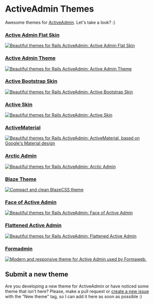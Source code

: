 # ActiveAdmin Themes
Awesome themes for [ActiveAdmin](www.activeadmin.info). Let's take a look? :)

### [Active Admin Flat Skin](https://github.com/ayann/active_admin_flat_skin)
[![Beautiful themes for Rails ActiveAdmin: Active Admin Flat Skin](img/active_admin_flat_skin.jpg)](https://github.com/ayann/active_admin_flat_skin)

### [Active Admin Theme](https://github.com/activeadmin-plugins/active_admin_theme)
[![Beautiful themes for Rails ActiveAdmin: Active Admin Theme](img/active_admin_theme.png)](https://github.com/activeadmin-plugins/active_admin_theme)

### [Active Bootstrap Skin](https://github.com/vinhnglx/active_bootstrap_skin)
[![Beautiful themes for Rails ActiveAdmin: Active Bootstrap Skin](img/active_bootstrap_skin.png)](https://github.com/vinhnglx/active_bootstrap_skin)

### [Active Skin](https://github.com/rstgroup/active_skin)
[![Beautiful themes for Rails ActiveAdmin: Active Skin](img/active_skin.png)](https://github.com/rstgroup/active_skin)

### [ActiveMaterial](https://github.com/vigetlabs/active_material)
[![Beautiful themes for Rails ActiveAdmin: ActiveMaterial, based on Google's Material design](img/active_material.png)](https://github.com/vigetlabs/active_material)

### [Arctic Admin](https://github.com/cle61/arctic_admin)
[![Beautiful themes for Rails ActiveAdmin: Arctic Admin](https://github.com/cle61/arctic_admin/blob/master/doc/index.png)](https://github.com/cle61/arctic_admin)

### [Blaze Theme](https://github.com/blocknotes/activeadmin_blaze_theme)
[![Compact and clean BlazeCSS theme](img/blaze_theme.jpg)](https://github.com/blocknotes/activeadmin_blaze_theme)

### [Face of Active Admin](https://github.com/kvokka/face_of_active_admin)
[![Beautiful themes for Rails ActiveAdmin: Face of Active Admin](img/face_of_active_admin.png)](https://github.com/kvokka/face_of_active_admin)

### [Flattened Active Admin](https://github.com/Papercloud/flattened_active_admin)
[![Beautiful themes for Rails ActiveAdmin: Flattened Active Admin](img/flattened_active_admin.png)](https://github.com/Papercloud/flattened_active_admin)

### [Formadmin](https://github.com/formaweb/formadmin)
[![Modern and responsive theme for Active Admin used by Formaweb.](img/formadmin.png)](https://github.com/formaweb/formadmin)

## Submit a new theme
Are you developing a new theme for ActiveAdmin or have noticed some theme that isn't here? Please, make a pull request or [create a new issue](https://github.com/paladini/activeadmin-themes/issues/new) with the "New theme" tag, so I can add it here as soon as possible :)
